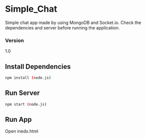 # Simple_Chat
Simple chat app made by using MongoDB and Socket.io. Check the dependencies and server before running the application.

### Version
1.0

## Install Dependencies
```bash
npm install (node.js)
```

## Run Server
```bash
npm start (node.js)
```

## Run App
Open inedx.html
